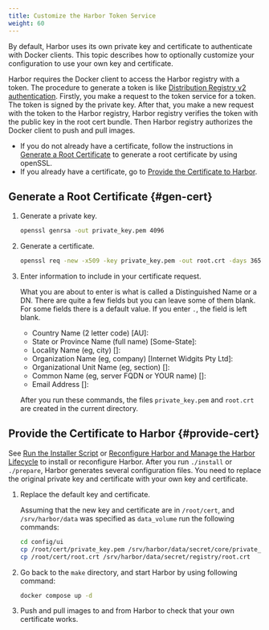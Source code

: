 ```yaml
---
title: Customize the Harbor Token Service
weight: 60
---
```


By default, Harbor uses its own private key and certificate to authenticate with Docker clients. This topic describes how to optionally customize your configuration to use your own key and certificate.

Harbor requires the Docker client to access the Harbor registry with a token. The procedure to generate a token is like [Distribution Registry v2 authentication](https://github.com/distribution/distribution/blob/main/docs/content/spec/auth/token.md). Firstly, you make a request to the token service for a token. The token is signed by the private key. After that, you make a new request with the token to the Harbor registry, Harbor registry verifies the token with the public key in the root cert bundle. Then Harbor registry authorizes the Docker client to push and pull images.

- If you do not already have a certificate, follow the instructions in [Generate a Root Certificate](#gen-cert) to generate a root certificate by using openSSL.
- If you already have a certificate, go to [Provide the Certificate to Harbor](#provide-cert).

## Generate a Root Certificate {#gen-cert}

1. Generate a private key.

   ```sh
   openssl genrsa -out private_key.pem 4096
   ```

1. Generate a certificate.

   ```sh
   openssl req -new -x509 -key private_key.pem -out root.crt -days 3650
   ```

1. Enter information to include in your certificate request.

   What you are about to enter is what is called a Distinguished Name or a DN. There are quite a few fields but you can leave some of them blank. For some fields there is a default value. If you enter `.`, the field is left blank.

   - Country Name (2 letter code) [AU]:
   - State or Province Name (full name) [Some-State]:
   - Locality Name (eg, city) []:
   - Organization Name (eg, company) [Internet Widgits Pty Ltd]:
   - Organizational Unit Name (eg, section) []:
   - Common Name (eg,  server FQDN or YOUR name) []:
   - Email Address []:

   After you run these commands, the files `private_key.pem` and `root.crt` are created in the current directory.

## Provide the Certificate to Harbor {#provide-cert}

See [Run the Installer Script](run-installer-script.md) or [Reconfigure Harbor and Manage the Harbor Lifecycle](reconfigure-manage-lifecycle.md) to install or reconfigure Harbor. After you run `./install` or `./prepare`, Harbor generates several configuration files. You need to replace the original private key and certificate with your own key and certificate.

1. Replace the default key and certificate.

   Assuming that the new key and certificate are in `/root/cert`, and `/srv/harbor/data` was specified as `data_volume` run the following commands:

   ```sh
   cd config/ui
   cp /root/cert/private_key.pem /srv/harbor/data/secret/core/private_key.pem
   cp /root/cert/root.crt /srv/harbor/data/secret/registry/root.crt
   ```

1. Go back to the `make` directory, and start Harbor by using following command:

   ```sh
   docker compose up -d
   ```

1. Push and pull images to and from Harbor to check that your own certificate works.

